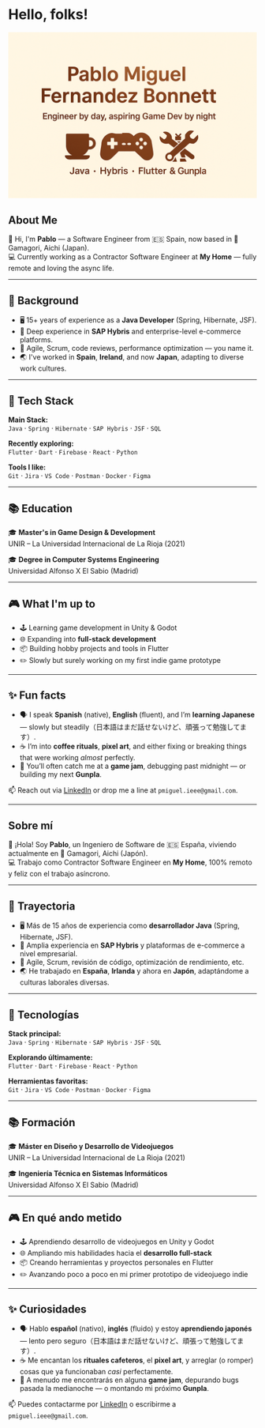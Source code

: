 # Hello, folks!

![Pablo](https://github.com/pablofernandezbonnett/pablofernandezbonnett/blob/main/profile%20image.png "Logo Title Text 1")

## About Me

👋 Hi, I'm **Pablo** — a Software Engineer from 🇪🇸 Spain, now based in 🗾 Gamagori, Aichi (Japan).  
💻 Currently working as a Contractor Software Engineer at **My Home** — fully remote and loving the async life.

---

## 🧠 Background

- 🖥️ 15+ years of experience as a **Java Developer** (Spring, Hibernate, JSF).
- 🛒 Deep experience in **SAP Hybris** and enterprise-level e-commerce platforms.
- 🔄 Agile, Scrum, code reviews, performance optimization — you name it.
- 🌏 I've worked in **Spain**, **Ireland**, and now **Japan**, adapting to diverse work cultures.

---

## 🔧 Tech Stack

**Main Stack:**  
`Java` · `Spring` · `Hibernate` · `SAP Hybris` · `JSF` · `SQL`

**Recently exploring:**  
`Flutter` · `Dart` · `Firebase` · `React` · `Python`

**Tools I like:**  
`Git` · `Jira` · `VS Code` · `Postman` · `Docker` · `Figma`

---

## 📚 Education

🎓 **Master's in Game Design & Development**  
UNIR – La Universidad Internacional de La Rioja (2021)

🎓 **Degree in Computer Systems Engineering**  
Universidad Alfonso X El Sabio (Madrid)

---

## 🎮 What I'm up to

- 🕹️ Learning game development in Unity & Godot  
- 🌐 Expanding into **full-stack development**
- 📦 Building hobby projects and tools in Flutter
- ✏️ Slowly but surely working on my first indie game prototype

---

## ✨ Fun facts

- 🗣️ I speak **Spanish** (native), **English** (fluent), and I’m **learning Japanese** — slowly but steadily（日本語はまだ話せないけど、頑張って勉強してます）.
- ☕ I’m into **coffee rituals**, **pixel art**, and either fixing or breaking things that were working *almost* perfectly.
- 🌙 You’ll often catch me at a **game jam**, debugging past midnight — or building my next **Gunpla**.

📫 Reach out via [LinkedIn](https://www.linkedin.com/in/pablo-miguel-fernandez-bonnett) or drop me a line at `pmiguel.ieee@gmail.com`.

---

## Sobre mí

👋 ¡Hola! Soy **Pablo**, un Ingeniero de Software de 🇪🇸 España, viviendo actualmente en 🗾 Gamagori, Aichi (Japón).  
💻 Trabajo como Contractor Software Engineer en **My Home**, 100% remoto y feliz con el trabajo asíncrono.

---

## 🧠 Trayectoria

- 🖥️ Más de 15 años de experiencia como **desarrollador Java** (Spring, Hibernate, JSF).
- 🛒 Amplia experiencia en **SAP Hybris** y plataformas de e-commerce a nivel empresarial.
- 🔄 Agile, Scrum, revisión de código, optimización de rendimiento, etc.
- 🌏 He trabajado en **España**, **Irlanda** y ahora en **Japón**, adaptándome a culturas laborales diversas.

---

## 🔧 Tecnologías

**Stack principal:**  
`Java` · `Spring` · `Hibernate` · `SAP Hybris` · `JSF` · `SQL`

**Explorando últimamente:**  
`Flutter` · `Dart` · `Firebase` · `React` · `Python`

**Herramientas favoritas:**  
`Git` · `Jira` · `VS Code` · `Postman` · `Docker` · `Figma`

---

## 📚 Formación

🎓 **Máster en Diseño y Desarrollo de Videojuegos**  
UNIR – La Universidad Internacional de La Rioja (2021)

🎓 **Ingeniería Técnica en Sistemas Informáticos**  
Universidad Alfonso X El Sabio (Madrid)

---

## 🎮 En qué ando metido

- 🕹️ Aprendiendo desarrollo de videojuegos en Unity y Godot  
- 🌐 Ampliando mis habilidades hacia el **desarrollo full-stack**
- 📦 Creando herramientas y proyectos personales en Flutter
- ✏️ Avanzando poco a poco en mi primer prototipo de videojuego indie

---

## ✨ Curiosidades

- 🗣️ Hablo **español** (nativo), **inglés** (fluido) y estoy **aprendiendo japonés** — lento pero seguro（日本語はまだ話せないけど、頑張って勉強してます）.
- ☕ Me encantan los **rituales cafeteros**, el **pixel art**, y arreglar (o romper) cosas que ya funcionaban *casi* perfectamente.
- 🌙 A menudo me encontrarás en alguna **game jam**, depurando bugs pasada la medianoche — o montando mi próximo **Gunpla**.

📫 Puedes contactarme por [LinkedIn](https://www.linkedin.com/in/pablo-miguel-fernandez-bonnett) o escribirme a `pmiguel.ieee@gmail.com`.

